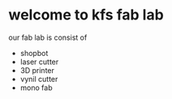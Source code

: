 # welcome to kfs fab lab
 our fab lab is consist of 
 - shopbot
 - laser cutter
 - 3D printer
 - vynil cutter
 - mono fab  
